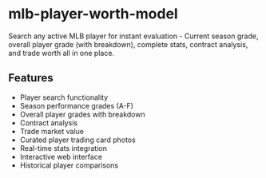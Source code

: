 # mlb-player-worth-model
Search any active MLB player for instant evaluation - Current season grade, overall player grade (with breakdown), complete stats, contract analysis, and trade worth all in one place.

## Features
- Player search functionality
- Season performance grades (A-F)
- Overall player grades with breakdown
- Contract analysis
- Trade market value
- Curated player trading card photos
- Real-time stats integration
- Interactive web interface
- Historical player comparisons

